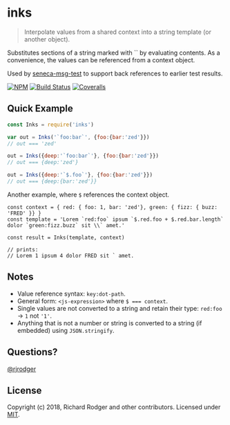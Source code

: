 # inks
> Interpolate values from a shared context into a string template (or another object).

Substitutes sections of a string marked with `` by evaluating
contents. As a convenience, the values can be referenced from a
context object.

Used by [seneca-msg-test](//github.com/voxgig/seneca-msg-test) to
support back references to earlier test results.


[![NPM][npm-badge]][npm-url]
[![Build Status][travis-badge]][travis-url]
[![Coveralls][coveralls-badge]][coveralls-url]


## Quick Example


```js
const Inks = require('inks')

var out = Inks('`foo:bar`', {foo:{bar:'zed'}}) 
// out === 'zed'

out = Inks({deep:'`foo:bar`'}, {foo:{bar:'zed'}}) 
// out === {deep:'zed'}

out = Inks({deep:'`$.foo`'}, {foo:{bar:'zed'}}) 
// out === {deep:{bar:'zed'}}

```


Another example, where `$` references the context object.

```
const context = { red: { foo: 1, bar: 'zed'}, green: { fizz: { buzz: 'FRED' }} }
const template = 'Lorem `red:foo` ipsum `$.red.foo + $.red.bar.length` dolor `green:fizz.buzz` sit \\` amet.'

const result = Inks(template, context)

// prints:
// Lorem 1 ipsum 4 dolor FRED sit ` amet.

```

## Notes

* Value reference syntax: `key:dot-path`.
* General form: `<js-expression>` where `$ === context`.
* Single values are not converted to a string and retain their type: `red:foo` -> `1` not `'1'`.
* Anything that is not a number or string is converted to a string (if embedded) using `JSON.stringify`.


## Questions?

[@rjrodger](https://twitter.com/rjrodger)


## License
Copyright (c) 2018, Richard Rodger and other contributors.
Licensed under [MIT][].

[MIT]: ./LICENSE
[npm-badge]: https://badge.fury.io/js/inks.svg
[npm-url]: https://badge.fury.io/js/inks
[travis-badge]: https://travis-ci.org/rjrodger/inks.svg
[travis-url]: https://travis-ci.org/rjrodger/inks
[coveralls-badge]: https://coveralls.io/repos/rjrodger/inks/badge.svg?branch=master&service=github
[coveralls-url]: https://coveralls.io/github/rjrodger/inks?branch=master



